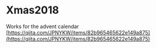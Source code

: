 # Xmas2018
Works for the advent calendar
[https://qiita.com/JPNYKW/items/82b965465622e149a875](https://qiita.com/JPNYKW/items/82b965465622e149a875)